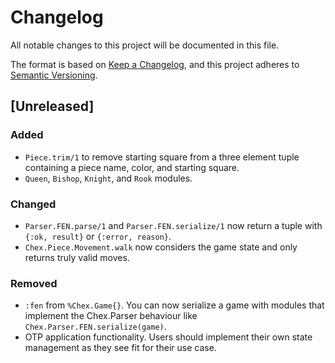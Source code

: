 # Changelog

All notable changes to this project will be documented in this file.

The format is based on [Keep a Changelog](https://keepachangelog.com/en/1.0.0/),
and this project adheres to [Semantic Versioning](https://semver.org/spec/v2.0.0.html).

## [Unreleased]

### Added

- `Piece.trim/1` to remove starting square from a three element tuple containing
  a piece name, color, and starting square.
- `Queen`, `Bishop`, `Knight`, and `Rook` modules.

### Changed

- `Parser.FEN.parse/1` and `Parser.FEN.serialize/1` now return a tuple with
  `{:ok, result}` or `{:error, reason}`.
- `Chex.Piece.Movement.walk` now considers the game state and only returns
  truly valid moves.

### Removed

- `:fen` from `%Chex.Game{}`. You can now serialize a game with modules that
  implement the Chex.Parser behaviour like `Chex.Parser.FEN.serialize(game)`.
- OTP application functionality. Users should implement their own state
  management as they see fit for their use case.
